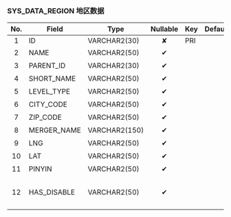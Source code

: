 ### SYS_DATA_REGION   地区数据 
| No.  | Field  | Type  | Nullable  | Key | Default | Remarks |
| :------------: | ------------ | ------------ | :------------: | ------------ | ------------ | ------------ |
| 1 | ID |  VARCHAR2(30) | ✘  | PRI  |   |   |
| 2 | NAME |  VARCHAR2(50) | ✔  |   |   | 名称  |
| 3 | PARENT_ID |  VARCHAR2(30) | ✔  |   |   | 父级  |
| 4 | SHORT_NAME |  VARCHAR2(50) | ✔  |   |   | 简称  |
| 5 | LEVEL_TYPE |  VARCHAR2(50) | ✔  |   |   | 级别  |
| 6 | CITY_CODE |  VARCHAR2(50) | ✔  |   |   | 城市代码  |
| 7 | ZIP_CODE |  VARCHAR2(50) | ✔  |   |   | 邮政编码  |
| 8 | MERGER_NAME |  VARCHAR2(150) | ✔  |   |   | 路径名  |
| 9 | LNG |  VARCHAR2(50) | ✔  |   |   | 精度  |
| 10 | LAT |  VARCHAR2(50) | ✔  |   |   | 纬度  |
| 11 | PINYIN |  VARCHAR2(50) | ✔  |   |   | 拼音  |
| 12 | HAS_DISABLE |  VARCHAR2(50) | ✔  |   |   | 是否禁用 0 未禁 1禁用  |


